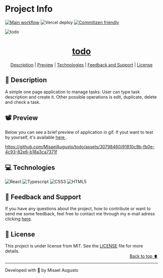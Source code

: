 <h1>Project Info</h1>

[![Main workflow](https://shields.io/github/actions/workflow/status/MisaelAugusto/todo/main.yml?branch=main&style=for-the-badge)](https://github.com/MisaelAugusto/todo/actions/workflows/main.yml)
![Vercel deploy](https://vercelbadge.vercel.app/api/misaelaugusto/todo?style=for-the-badge)
[![Commitizen friendly](https://img.shields.io/badge/commitizen-friendly-brightgreen.svg?style=for-the-badge)](http://commitizen.github.io/cz-cli/)

<img id="cover" align="center" src="https://ik.imagekit.io/ocq8ayf2ug/todo/readme-cover.png?updatedAt=1684373958920" alt="todo" />

<h1 id="title" align="center">
  <a href="https://todo-plum-zeta.vercel.app/">
    todo
  </a>
</h1>

<div align="center">
  <a href="#description">Description</a> |
  <a href="#preview">Preview</a> |
  <a href="#technologies">Technologies</a> |
  <a href="#feedback-support">Feedback and Support</a> |
  <a href="#license">License</a>
</div>

<h2 id="description">📑️ Description</h2>

<p>
  A simple one page application to manage tasks. User can type task description
  and create it. Other possible operations is edit, duplicate, delete and check a task.
</p>

<h2 id="preview">📽️ Preview</h2>

<p>
  Below you can see a brief preview of application in gif. If yout want to test
  by yourself, it's available
  <a href="https://todo-plum-zeta.vercel.app/">
    here
  </a>.
</p>

https://github.com/MisaelAugusto/todo/assets/30798460/91810c9b-fb0e-4c93-82e6-b18a3ca7371f

<h2 id="technologies">💻️ Technologies</h2>

![React](https://img.shields.io/badge/React-20232A?style=for-the-badge&logo=react&logoColor=61DAFB)
![Typescript](https://img.shields.io/badge/TypeScript-007ACC?style=for-the-badge&logo=typescript&logoColor=white)
![CSS3](https://img.shields.io/badge/CSS3-1572B6?style=for-the-badge&logo=css3&logoColor=white)
![HTML5](https://img.shields.io/badge/HTML5-E34F26?style=for-the-badge&logo=html5&logoColor=white)

<h2 id="feedback-support">💬️ Feedback and Support</h3>

<p>
  If you have any questions about the project, how to contribute or want to send me some feedback, feel free to contact me through my e-mail adress clicking <a href="https://mail.google.com/mail/u/0/?view=cm&fs=1&to=misael.costa@ccc.ufcg.edu.br&su=(Feedback or Support) for 'todo'&tf=1">here</a>.
</p>

<h2 id="license">📜️ License</h2>

<div>
  <div>
    This project is under license from MIT. See the <a href="LICENSE">LICENSE</a> file for more details.
  </div>

  <div align="right">
    <a href="#cover">Back to top ⬆️</a>
  </div>
</div>

---

<p>Developed with 💙️ by Misael Augusto</p>
